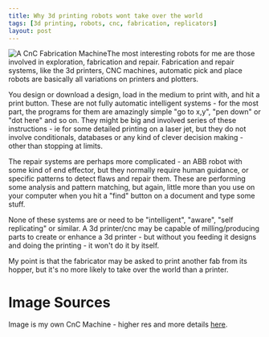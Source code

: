 ```yaml
---
title: Why 3d printing robots wont take over the world
tags: [3d printing, robots, cnc, fabrication, replicators]
layout: post
---
```

<img src="/galleries/unboxing_pictures/unboxing_pictures/thumbnails/img_3023.jpg" alt="A CnC Fabrication Machine" style="float: left">The most interesting robots for me are those involved in exploration, fabrication and repair. Fabrication and repair systems, like the 3d printers, CNC machines, automatic pick and place robots are basically all variations on printers and plotters.

You design or download a design, load in the medium to print with, and hit a print button. These are not fully automatic intelligent systems - for the most part, the programs for them are amazingly simple "go to x,y", "pen down" or "dot here" and so on. They might be big and involved series of these instructions - ie for some detailed printing on a laser jet, but they do not involve conditionals, databases or any kind of clever decision making - other than stopping at limits.

The repair systems are perhaps more complicated - an ABB robot with some kind of end effector, but they normally require human guidance, or specific patterns to detect flaws and repair them. These are performing some analysis and pattern matching, but again, little more than you use on your computer when you hit a "find" button on a document and type some stuff.

None of these systems are or need to be "intelligent", "aware", "self replicating" or similar. A 3d printer/cnc may be capable of milling/producing parts to create or enhance a 3d printer - but without you feeding it designs and doing the printing - it won't do it by itself.

My point is that the fabricator may be asked to print another fab from its hopper, but it's no more likely to take over the world than a printer.

# Image Sources

Image is my own CnC Machine - higher res and more details [here](/galleries/unboxing_pictures/target5.html).